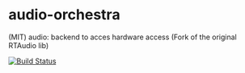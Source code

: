 # audio-orchestra
(MIT) audio: backend to acces hardware access (Fork of the original RTAudio lib)

[![Build Status](https://travis-ci.org/musicdsp/audio-orchestra.svg?branch=master)](https://travis-ci.org/musicdsp/audio-orchestra)
